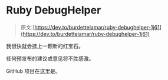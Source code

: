 # Ruby DebugHelper

> 原文:[https://dev.to/burdettelamar/ruby-debughelper-1j61](https://dev.to/burdettelamar/ruby-debughelper-1j61)

我很快就会挂上一颗新的红宝石。

任何预发布的建议或意见将不胜感激。

GitHub 项目在这里是。